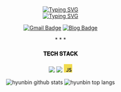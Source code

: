 <div align="center">
<a href="https://git.io/typing-svg"><img src="https://readme-typing-svg.demolab.com?font=Fira+Code&size=30&duration=3000&pause=1000&center=true&width=435&lines=Hello+%F0%9F%8E%88" alt="Typing SVG" /></a> </br>
  <a href="https://git.io/typing-svg"><img src="https://readme-typing-svg.demolab.com?font=Fira+Code&size=30&duration=3000&pause=1000&center=true&width=435&lines=I'm+Hyunbin+Kim" alt="Typing SVG" /></a>
  
  [![Gmail Badge](https://img.shields.io/badge/Gmail-cd5b58?style=flat-square&logo=Gmail&logoColor=white&link=mailto:.dev@gmail.com)](mailto:binikim66.dev@gmail.com)
  [![Blog Badge](https://img.shields.io/badge/-Velog-20C997?style=flat-square&logo=Velog&logoColor=white)](https://velog.io/@binikim66/)
   
   <p> * * *</p>
</div>

<div align="center">
  <h4>𝐓𝐄𝐂𝐇 𝐒𝐓𝐀𝐂𝐊</h4>
   <p>
    <code><img height="22" src="https://user-images.githubusercontent.com/104605709/189590833-9b1c9bfa-9c86-4e91-a920-2f771ee42d87.png"></code>
    <code><img height="22" src="https://user-images.githubusercontent.com/104605709/189591092-346e326b-2fe2-405c-b00b-e76fcf71c2ae.png"></code>
    <code><img height="22" src="https://raw.githubusercontent.com/github/explore/80688e429a7d4ef2fca1e82350fe8e3517d3494d/topics/javascript/javascript.png"></code>
  </p>
  
  <img alt="hyunbin github stats" width="30.5%" src="https://github-readme-stats.vercel.app/api?username=christianB053" />
  <img alt="hyunbin top langs" width="30%" src="https://github-readme-stats.vercel.app/api/top-langs/?username=christianB053&layout=compact" />
  </div>
